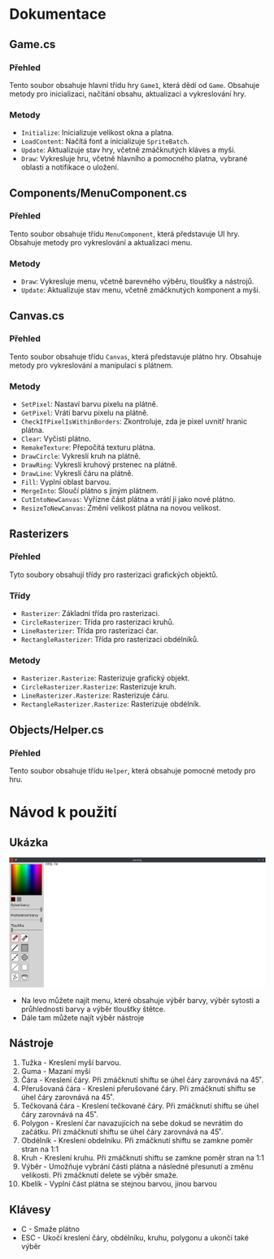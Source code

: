 # Dokumentace

## Game.cs

### Přehled

Tento soubor obsahuje hlavní třídu hry `Game1`, která dědí od `Game`. Obsahuje metody pro inicializaci, načítání obsahu, aktualizaci a vykreslování hry.

### Metody

* `Initialize`: Inicializuje velikost okna a platna.
* `LoadContent`: Načítá font a inicializuje `SpriteBatch`.
* `Update`: Aktualizuje stav hry, včetně zmáčknutých kláves a myši.
* `Draw`: Vykresluje hru, včetně hlavního a pomocného platna, vybrané oblasti a notifikace o uložení.

## Components/MenuComponent.cs

### Přehled

Tento soubor obsahuje třídu `MenuComponent`, která představuje UI hry. Obsahuje metody pro vykreslování a aktualizaci menu.

### Metody

* `Draw`: Vykresluje menu, včetně barevného výběru, tloušťky a nástrojů.
* `Update`: Aktualizuje stav menu, včetně zmáčknutých komponent a myši.

## Canvas.cs

### Přehled

Tento soubor obsahuje třídu `Canvas`, která představuje plátno hry. Obsahuje metody pro vykreslování a manipulaci s plátnem.

### Metody

* `SetPixel`: Nastaví barvu pixelu na plátně.
* `GetPixel`: Vrátí barvu pixelu na plátně.
* `CheckIfPixelIsWithinBorders`: Zkontroluje, zda je pixel uvnitř hranic plátna.
* `Clear`: Vyčistí plátno.
* `RemakeTexture`: Přepočítá texturu plátna.
* `DrawCircle`: Vykreslí kruh na plátně.
* `DrawRing`: Vykreslí kruhový prstenec na plátně.
* `DrawLine`: Vykreslí čáru na plátně.
* `Fill`: Vyplní oblast barvou.
* `MergeInto`: Sloučí plátno s jiným plátnem.
* `CutIntoNewCanvas`: Vyřízne část plátna a vrátí ji jako nové plátno.
* `ResizeToNewCanvas`: Změní velikost plátna na novou velikost.


## Rasterizers

### Přehled

Tyto soubory obsahují třídy pro rasterizaci grafických objektů.

### Třídy

* `Rasterizer`: Základní třída pro rasterizaci.
* `CircleRasterizer`: Třída pro rasterizaci kruhů.
* `LineRasterizer`: Třída pro rasterizaci čar.
* `RectangleRasterizer`: Třída pro rasterizaci obdélníků.

### Metody

* `Rasterizer.Rasterize`: Rasterizuje grafický objekt.
* `CircleRasterizer.Rasterize`: Rasterizuje kruh.
* `LineRasterizer.Rasterize`: Rasterizuje čáru.
* `RectangleRasterizer.Rasterize`: Rasterizuje obdélník.

## Objects/Helper.cs

### Přehled

Tento soubor obsahuje třídu `Helper`, která obsahuje pomocné metody pro hru.

# Návod k použití
## Ukázka
![Ukázka](ReadmeAssets/Screenshot.png)
* Na levo můžete najít menu, které obsahuje výběr barvy, výběr sytosti a průhlednosti barvy a výběr tloušťky štětce.
* Dále tam můžete najít výběr nástroje
## Nástroje
1. Tužka - Kreslení myší barvou.
2. Guma - Mazaní myší
3. Čára - Kreslení čáry. Při zmáčknutí shiftu se úhel čáry zarovnává na 45˚.
4. Přerušovaná čára - Kreslení přerušované čáry. Při zmáčknutí shiftu se úhel čáry zarovnává na 45˚.
5. Tečkovaná čára - Kreslení tečkované čáry. Při zmáčknutí shiftu se úhel čáry zarovnává na 45˚.
6. Polygon - Kreslení čar navazujících na sebe dokud se nevrátím do začátku. Při zmáčknutí shiftu se úhel čáry zarovnává na 45˚.
7. Obdélník - Kreslení obdelníku. Při zmáčknutí shiftu se zamkne poměr stran na 1:1
8. Kruh - Kreslení kruhu. Při zmáčknutí shiftu se zamkne poměr stran na 1:1
9. Výběr - Umožňuje vybrání části plátna a následné přesunutí a změnu velikosti. Při zmáčknutí delete se výběr smaže.
10. Kbelík - Vyplní část plátna se stejnou barvou, jinou barvou
## Klávesy
* C - Smaže plátno
* ESC - Ukočí kreslení čáry, obdélníku, kruhu, polygonu a ukončí také výběr